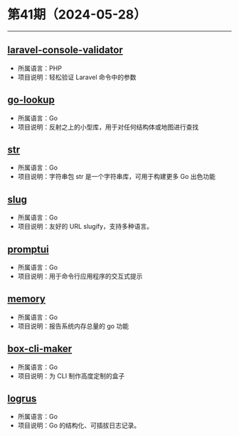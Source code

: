 # 第41期（2024-05-28）

---
## [laravel-console-validator](https://github.com/PerryvanderMeer/laravel-console-validator)
- 所属语言：PHP
- 项目说明：轻松验证 Laravel 命令中的参数

## [go-lookup](https://github.com/mcuadros/go-lookup)
- 所属语言：Go
- 项目说明：反射之上的小型库，用于对任何结构体或地图进行查找

## [str](https://github.com/mgutz/str)
- 所属语言：Go
- 项目说明：字符串包 str 是一个字符串库，可用于构建更多 Go 出色功能

## [slug](https://github.com/gosimple/slug)
- 所属语言：Go
- 项目说明：友好的 URL slugify，支持多种语言。

## [promptui](https://github.com/manifoldco/promptui)
- 所属语言：Go
- 项目说明：用于命令行应用程序的交互式提示

## [memory](https://github.com/pbnjay/memory)
- 所属语言：Go
- 项目说明：报告系统内存总量的 go 功能

## [box-cli-maker](https://github.com/Delta456/box-cli-maker)
- 所属语言：Go
- 项目说明：为 CLI 制作高度定制的盒子

## [logrus](https://github.com/sirupsen/logrus)
- 所属语言：Go
- 项目说明：Go 的结构化、可插拔日志记录。
